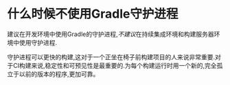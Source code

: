 # 什么时候不使用Gradle守护进程
建议在开发环境中使用Gradle的守护进程,*不建议*在持续集成环境和构建服务器环境中使用守护进程.

守护进程可以更快的构建,这对于一个正坐在椅子前构建项目的人来说非常重要.对于CI构建来说,稳定性和可预见性是最重要的.为每个构建运行时用一个新的,完全孤立于以前的版本的程序,更加可靠。
